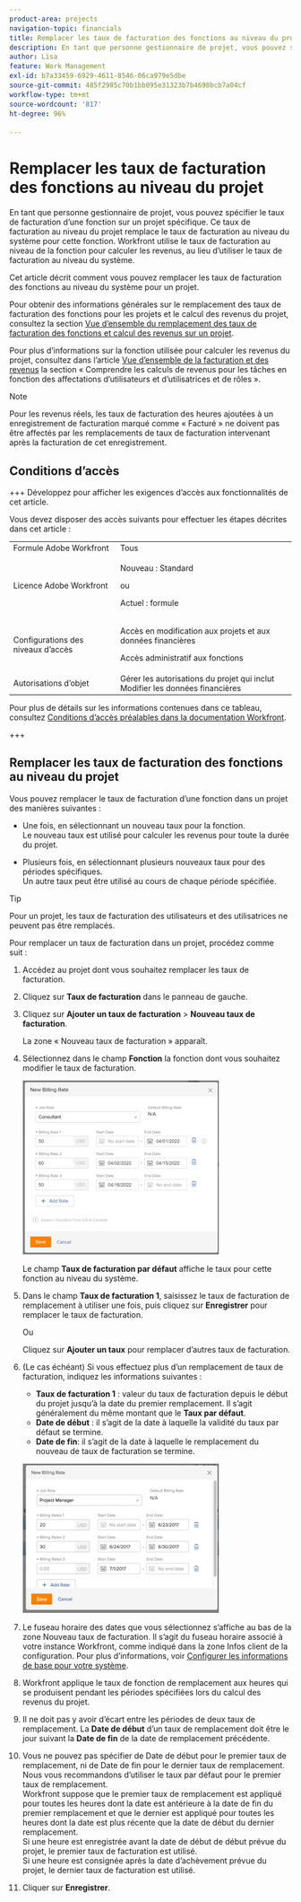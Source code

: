 ```yaml
---
product-area: projects
navigation-topic: financials
title: Remplacer les taux de facturation des fonctions au niveau du projet
description: En tant que personne gestionnaire de projet, vous pouvez spécifier le taux de facturation d’une fonction sur un projet spécifique. Ce taux de facturation au niveau du projet remplace le taux de facturation au niveau du système pour cette fonction. Workfront utilise le taux de facturation au niveau de la fonction pour calculer les revenus, au lieu d’utiliser le taux de facturation au niveau du système.
author: Lisa
feature: Work Management
exl-id: b7a33459-6929-4611-8546-06ca979e5dbe
source-git-commit: 485f2985c70b1bb095e31323b7b4698bcb7a04cf
workflow-type: tm+mt
source-wordcount: '817'
ht-degree: 96%

---
```


# Remplacer les taux de facturation des fonctions au niveau du projet

En tant que personne gestionnaire de projet, vous pouvez spécifier le taux de facturation d’une fonction sur un projet spécifique. Ce taux de facturation au niveau du projet remplace le taux de facturation au niveau du système pour cette fonction. Workfront utilise le taux de facturation au niveau de la fonction pour calculer les revenus, au lieu d’utiliser le taux de facturation au niveau du système.

Cet article décrit comment vous pouvez remplacer les taux de facturation des fonctions au niveau du système pour un projet.

Pour obtenir des informations générales sur le remplacement des taux de facturation des fonctions pour les projets et le calcul des revenus du projet, consultez la section [Vue d’ensemble du remplacement des taux de facturation des fonctions et calcul des revenus sur un projet](../../../manage-work/projects/project-finances/override-role-billing-rates-and-calculate-project-revenue.md).

Pour plus d’informations sur la fonction utilisée pour calculer les revenus du projet, consultez dans l’article [Vue d’ensemble de la facturation et des revenus](../../../manage-work/projects/project-finances/billing-and-revenue-overview.md) la section « Comprendre les calculs de revenus pour les tâches en fonction des affectations d’utilisateurs et d’utilisatrices et de rôles ».

>[!NOTE]
>
>Pour les revenus réels, les taux de facturation des heures ajoutées à un enregistrement de facturation marqué comme « Facturé » ne doivent pas être affectés par les remplacements de taux de facturation intervenant après la facturation de cet enregistrement.

## Conditions d’accès

+++ Développez pour afficher les exigences d’accès aux fonctionnalités de cet article.

Vous devez disposer des accès suivants pour effectuer les étapes décrites dans cet article :

<table style="table-layout:auto"> 
 <col> 
 <col> 
 <tbody> 
  <tr> 
   <td role="rowheader">Formule Adobe Workfront</td> 
   <td>Tous</td> 
  </tr> 
  <tr> 
   <td role="rowheader">Licence Adobe Workfront</td> 
   <td>
   <p>Nouveau : Standard</p>
   <p>ou</p>
   <p>Actuel : formule</p></td> 
  </tr> 
  <tr> 
   <td role="rowheader">Configurations des niveaux d’accès</td> 
   <td> <p>Accès en modification aux projets et aux données financières</p> <p>Accès administratif aux fonctions</p></td> 
  </tr> 
  <tr> 
   <td role="rowheader">Autorisations d’objet</td> 
   <td>Gérer les autorisations du projet qui inclut Modifier les données financières </td> 
  </tr> 
 </tbody> 
</table>

Pour plus de détails sur les informations contenues dans ce tableau, consultez [Conditions d’accès préalables dans la documentation Workfront](/help/quicksilver/administration-and-setup/add-users/access-levels-and-object-permissions/access-level-requirements-in-documentation.md).

+++

## Remplacer les taux de facturation des fonctions au niveau du projet

Vous pouvez remplacer le taux de facturation d’une fonction dans un projet des manières suivantes :

* Une fois, en sélectionnant un nouveau taux pour la fonction.\
  Le nouveau taux est utilisé pour calculer les revenus pour toute la durée du projet.

* Plusieurs fois, en sélectionnant plusieurs nouveaux taux pour des périodes spécifiques.\
  Un autre taux peut être utilisé au cours de chaque période spécifiée.

>[!TIP]
>
>Pour un projet, les taux de facturation des utilisateurs et des utilisatrices ne peuvent pas être remplacés.

Pour remplacer un taux de facturation dans un projet, procédez comme suit :

1. Accédez au projet dont vous souhaitez remplacer les taux de facturation.
1. Cliquez sur **Taux de facturation** dans le panneau de gauche.
1. Cliquez sur **Ajouter un taux de facturation** > **Nouveau taux de facturation**.

   La zone « Nouveau taux de facturation » apparaît.

1. Sélectionnez dans le champ **Fonction** la fonction dont vous souhaitez modifier le taux de facturation.

   ![Remplacer le taux de facturation pour le projet](assets/override-billing-rate-on-project-nwe-350x310.png)

   Le champ **Taux de facturation par défaut** affiche le taux pour cette fonction au niveau du système.

1. Dans le champ **Taux de facturation 1**, saisissez le taux de facturation de remplacement à utiliser une fois, puis cliquez sur **Enregistrer** pour remplacer le taux de facturation.

   Ou

   Cliquez sur **Ajouter un taux** pour remplacer d’autres taux de facturation.

1. (Le cas échéant) Si vous effectuez plus d’un remplacement de taux de facturation, indiquez les informations suivantes :

   * **Taux de facturation 1** : valeur du taux de facturation depuis le début du projet jusqu’à la date du premier remplacement. Il s’agit généralement du même montant que le **Taux par défaut**.
   * **Date de début** : il s’agit de la date à laquelle la validité du taux par défaut se termine.
   * **Date de fin**: il s’agit de la date à laquelle le remplacement du nouveau de taux de facturation se termine.

   ![new_billing_rate_with_adapt_dates.png](assets/new-billing-rate-with-adjustment-dates-350x266.png)

1. Le fuseau horaire des dates que vous sélectionnez s’affiche au bas de la zone Nouveau taux de facturation. Il s’agit du fuseau horaire associé à votre instance Workfront, comme indiqué dans la zone Infos client de la configuration. Pour plus d’informations, voir [Configurer les informations de base pour votre système](../../../administration-and-setup/get-started-wf-administration/configure-basic-info.md).
1. Workfront applique le taux de fonction de remplacement aux heures qui se produisent pendant les périodes spécifiées lors du calcul des revenus du projet.
1. Il ne doit pas y avoir d’écart entre les périodes de deux taux de remplacement. La **Date de début** d’un taux de remplacement doit être le jour suivant la **Date de fin** de la date de remplacement précédente.

1. Vous ne pouvez pas spécifier de Date de début pour le premier taux de remplacement, ni de Date de fin pour le dernier taux de remplacement.\
   Nous vous recommandons d’utiliser le taux par défaut pour le premier taux de remplacement.\
   Workfront suppose que le premier taux de remplacement est appliqué pour toutes les heures dont la date est antérieure à la date de fin du premier remplacement et que le dernier est appliqué pour toutes les heures dont la date est plus récente que la date de début du dernier remplacement.\
   Si une heure est enregistrée avant la date de début de début prévue du projet, le premier taux de facturation est utilisé.\
   Si une heure est consignée après la date d’achèvement prévue du projet, le dernier taux de facturation est utilisé.

1. Cliquer sur **Enregistrer**.
